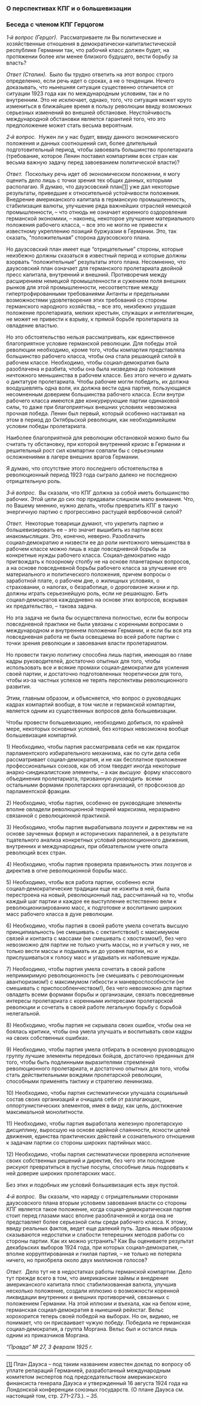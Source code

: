 ### О перспективах КПГ и о большевизации
### Беседа с членом КПГ Герцогом

_1‑й вопрос (Герцог)._  Рассматриваете ли Вы политические и хозяйственные отношения в демократически‑капиталистической республике Германии так, что рабочий класс должен будет, на протяжении более или менее близкого будущего, вести борьбу за власть?

_Ответ (Сталин)._  Было бы трудно ответить на этот вопрос строго определенно, если речь идет о сроках, а не о тенденции. Нечего доказывать, что нынешняя ситуация существенно отличается от ситуации 1923 года как по международным условиям, так и по внутренним. Это не исключает, однако, того, что ситуация может круто измениться в ближайшее время в пользу революции ввиду возможных серьезных изменений во внешней обстановке. Неустойчивость международной обстановки является гарантией того, что это предположение может стать весьма вероятным.

_2‑й вопрос._  Нужен ли у нас будет, ввиду данного экономического положения и данных соотношений сил, более длительный подготовительный период, чтобы завоевать большинство пролетариата (требование, которое Ленин поставил компартиям всех стран как весьма важную задачу перед завоеванием политической власти)?

_Ответ._  Поскольку речь идет об экономическом положении, я могу оценить дело лишь с точки зрения тех общих данных, которыми располагаю. Я думаю, что дауэсовский план[[1]](#_ftn1) уже дал некоторые результаты, приведшие к относительной устойчивости положения. Внедрение американского капитала в германскую промышленность, стабилизация валюты, улучшение ряда важнейших отраслей немецкой промышленности, – что отнюдь не означает коренного оздоровления германской экономики, – наконец, некоторое улучшение материального положения рабочего класса, – все это не могло не привести к известному укреплению позиций буржуазии в Германии. Это, так сказать, “положительная” сторона дауэсовского плана.

Но дауэсовский план имеет еще “отрицательные” стороны, которые неизбежно должны сказаться в известный период и которые должны взорвать “положительные” результаты этого плана. Несомненно, что дауэсовский план означает для германского пролетариата двойной пресс капитала, внутренний и внешний. Противоречия между расширением немецкой промышленности и сужением поля внешних рынков для этой промышленности, несоответствие между гипертрофированными требованиями Антанты и предельными возможностями удовлетворения этих требований со стороны германского народного хозяйства, – все это, неизбежно ухудшая положение пролетариата, мелких крестьян, служащих и интеллигенции, не может не привести к взрыву, к прямой борьбе пролетариата за овладение властью.

Но это обстоятельство нельзя рассматривать, как единственное благоприятное условие германской революции. Для победы этой революции необходимо, кроме того, чтобы компартия представляла большинство рабочего класса, чтобы она стала решающей силой в рабочем классе. Необходимо, чтобы социал‑демократия была разоблачена и разбита, чтобы она была низведена до положения ничтожного меньшинства в рабочем классе. Без этого нечего и думать о диктатуре пролетариата. Чтобы рабочие могли победить, их должна воодушевлять одна воля, их должна вести одна партия, пользующаяся несомненным доверием большинства рабочего класса. Если внутри рабочего класса имеются две конкурирующие партии одинаковой силы, то даже при благоприятных внешних условиях невозможна прочная победа. Ленин был первый, который особенно настаивал на этом в период до Октябрьской революции, как необходимейшем условии победы пролетариата.

Наиболее благоприятной для революции обстановкой можно было бы считать ту обстановку, при которой внутренний кризис в Германии и решительный рост сил компартии совпали бы с серьезными осложнениями в лагере внешних врагов Германии.

Я думаю, что отсутствие этого последнего обстоятельства в революционный период 1923 года сыграло далеко не последнюю отрицательную роль.

_3‑й вопрос._  Вы сказали, что КПГ должна за собой иметь большинство рабочих. Этой цели до сих пор придавали слишком мало внимания. Что, по Вашему мнению, нужно делать, чтобы превратить КПГ в такую энергичную партию с прогрессивно растущей вербовочной силой?

_Ответ._  Некоторые товарищи думают, что укрепить партию и большевизировать ее – это значит вышибить из партии всех инакомыслящих. Это, конечно, неверно. Разоблачить социал‑демократию и низвести ее до роли ничтожного меньшинства в рабочем классе можно лишь в ходе повседневной борьбы за конкретные нужды рабочего класса. Социал‑демократию надо пригвождать к позорному столбу не на основе планетарных вопросов, а на основе повседневной борьбы рабочего класса за улучшение его материального и политического положения, причем вопросы о заработной плате, о рабочем дне, о жилищных условиях, о страховании, о налогах, о безработице, о дороговизне жизни и пр. должны играть серьезнейшую роль, если не решающую. Бить социал‑демократов каждодневно на основе этих вопросов, вскрывая их предательство, – такова задача.

Но эта задача не была бы осуществлена полностью, если бы вопросы повседневной практики не были увязаны с коренными вопросами о международном и внутреннем положении Германии, и если бы вся эта повседневная работа не была освещаема во всей работе партии с точки зрения революции и завоевания власти пролетариатом.

Но провести такую политику способна лишь партия, имеющая во главе кадры руководителей, достаточно опытных для того, чтобы использовать все и всякие промахи социал‑демократии для усиления своей партии, и достаточно подготовленных теоретически для того, чтобы из‑за частных успехов не терять перспективы революционного развития.

Этим, главным образом, и объясняется, что вопрос о руководящих кадрах компартий вообще, в том числе и германской компартии, является одним из существенных вопросов дела большевизации.

Чтобы провести большевизацию, необходимо добиться, по крайней мере, некоторых основных условий, без которых невозможна вообще большевизация компартий.

1) Необходимо, чтобы партия рассматривала себя не как придаток парламентского избирательного механизма, как по сути дела себя рассматривает социал‑демократия, и не как бесплатное приложение профессиональных союзов, как об этом твердят иногда некоторые анархо‑синдикалистские элементы, – а как _высшую_  форму классового объединения пролетариата, призванную _руководить_  всеми остальными формами пролетарских организаций, от профсоюзов до парламентской фракции.

2) Необходимо, чтобы партия, особенно ее руководящие элементы вполне овладели революционной теорией марксизма, неразрывно связанной с революционной практикой.

3) Необходимо, чтобы партия вырабатывала лозунги и директивы не на основе заученных формул и исторических параллелей, а в результате тщательного анализа конкретных условий революционного движения, внутренних и международных, при обязательном учете опыта революций всех стран.

4) Необходимо, чтобы партия проверяла правильность этих лозунгов и директив в огне революционной борьбы масс.

5) Необходимо, чтобы вся работа партии, особенно если социал‑демократические традиции еще не изжиты в ней, была перестроена на новый, революционный лад, рассчитанный на то, чтобы каждый шаг партии и каждое ее выступление естественно вели к революционизированию масс, к подготовке и воспитанию широких масс рабочего класса в духе революции.

6) Необходимо, чтобы партия в своей работе умела сочетать высшую принципиальность (не смешивать с сектантством!) с максимумом связей и контакта с массами (не смешивать с хвостизмом!), без чего невозможно для партии не только учить массы, но и учиться у них, не только вести массы и подымать их до уровня партии, но и прислушиваться к голосу масс и угадывать их наболевшие нужды.

7) Необходимо, чтобы партия умела сочетать в своей работе непримиримую революционность (не смешивать с революционным авантюризмом!) с максимумом гибкости и маневроспособности (не смешивать с приспособленчеством!), без чего невозможно для партии овладеть всеми формами борьбы и организации, связать повседневные интересы пролетариата с коренными интересами пролетарской революции и сочетать в своей работе легальную борьбу с борьбой нелегальной.

8) Необходимо, чтобы партия не скрывала своих ошибок, чтобы она не боялась критики, чтобы она умела улучшать и воспитывать свои кадры на своих собственных ошибках.

9) Необходимо, чтобы партия умела отбирать в основную руководящую группу лучшие элементы передовых бойцов, достаточно преданных для того, чтобы быть подлинными выразителями стремлений революционного пролетариата, и достаточно опытных для того, чтобы стать действительными вождями пролетарской революции, способными применять тактику и стратегию ленинизма.

10) Необходимо, чтобы партия систематически улучшала социальный состав своих организаций и очищала себя от разлагающих, оппортунистических элементов, имея в виду, как цель, достижение максимальной монолитности.

11) Необходимо, чтобы партия выработала железную пролетарскую дисциплину, выросшую на основе идейной спаянности, ясности целей движения, единства практических действий и сознательного отношения к задачам партии со стороны широких партийных масс.

12) Необходимо, чтобы партия систематически проверяла исполнение своих собственных решений и директив, без чего эти последние рискуют превратиться в пустые посулы, способные лишь подорвать к ней доверие широких пролетарских масс.

Без этих и подобных им условий большевизация есть звук пустой.

_4‑й вопрос._  Вы сказали, что наряду с отрицательными сторонами дауэсовского плана вторым условием завоевания власти со стороны КПГ является такое положение, когда социал‑демократическая партия стоит перед глазами масс вполне разоблаченной и когда она не представляет более серьезной силы среди рабочего класса. К этому, ввиду реальных фактов, ведет еще далекий путь. Здесь явным образом сказываются недостатки и слабости теперешних методов работы со стороны партии. Как их можно устранить? Как Вы оцениваете результат декабрьских выборов 1924 года, при которых социал‑демократия, – вполне корруптированная и гнилая партия, – не только не потеряла ничего, но приобрела около двух миллионов голосов?

_Ответ._  Дело тут не в недостатках работы германской компартии. Дело тут прежде всего в том, что американские займы и внедрение американского капитала плюс стабилизованная валюта, улучшив несколько положение, создали иллюзию о возможности коренной ликвидации внутренних и внешних противоречий, связанных с положением Германии. На этой иллюзии и въехала, как на белом коне, германская социал‑демократия в нынешний рейхстаг. Вельс хорохорится теперь своей победой на выборах. Но он, видимо, не понимает, что он присваивает чужую победу. Победила не германская социал‑демократия, а группа Моргана. Вельс был и остался лишь одним из приказчиков Моргана.

_“Правда” №_ _27, 3 февраля 1925_ _г._

  

---

[[1]](#_ftnref1) План Дауэса – под таким названием известен доклад по вопросу об уплате репараций Германией, разработанный международным комитетом экспертов под председательством американского финансиста генерала Дауэса и утвержденный 16 августа 1924 года на Лондонской конференции союзных государств. (О плане Дауэса см. настоящий том, стр. 271–273.). _– 35._